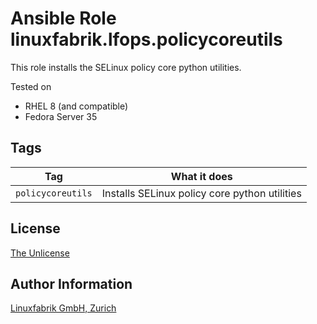 # Ansible Role linuxfabrik.lfops.policycoreutils

This role installs the SELinux policy core python utilities.

Tested on

* RHEL 8 (and compatible)
* Fedora Server 35


## Tags

| Tag               | What it does                                  |
| ---               | ------------                                  |
| `policycoreutils` | Installs SELinux policy core python utilities |


## License

[The Unlicense](https://unlicense.org/)


## Author Information

[Linuxfabrik GmbH, Zurich](https://www.linuxfabrik.ch)
